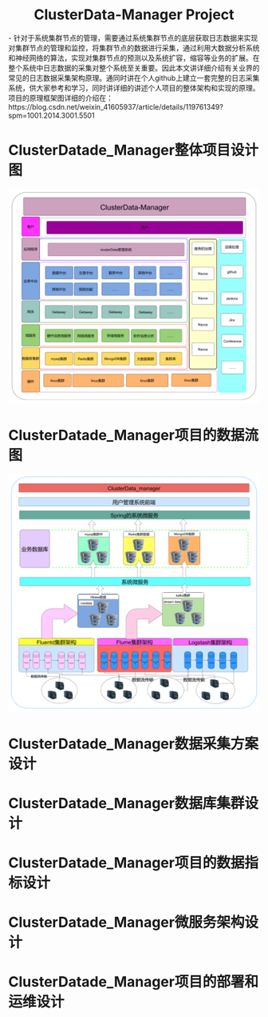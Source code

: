<h1 align="center"> ClusterData-Manager Project</h1>
-  针对于系统集群节点的管理，需要通过系统集群节点的底层获取日志数据来实现对集群节点的管理和监控，将集群节点的数据进行采集，通过利用大数据分析系统和神经网络的算法，实现对集群节点的预测以及系统扩容，缩容等业务的扩展。在整个系统中日志数据的采集对整个系统至关重要。因此本文讲详细介绍有关业界的常见的日志数据采集架构原理。通同时讲在个人github上建立一套完整的日志采集系统，供大家参考和学习，同时讲详细的讲述个人项目的整体架构和实现的原理。项目的原理框架图详细的介绍在：https://blog.csdn.net/weixin_41605937/article/details/119761349?spm=1001.2014.3001.5501

# ClusterDatade_Manager整体项目设计图
 ![img](Architecture_design_schematic/ClusterDatamanger（1）.png)


# ClusterDatade_Manager项目的数据流图
 ![img](Architecture_design_schematic/ClusterDatamanger（2）.png)


# ClusterDatade_Manager数据采集方案设计

# ClusterDatade_Manager数据库集群设计

# ClusterDatade_Manager项目的数据指标设计

# ClusterDatade_Manager微服务架构设计

# ClusterDatade_Manager项目的部署和运维设计
